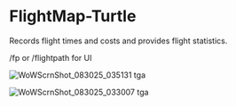 # FlightMap-Turtle
Records flight times and costs and provides flight statistics.

/fp or /flightpath for UI


![WoWScrnShot_083025_035131 tga](https://github.com/user-attachments/assets/a4465d00-36f4-44c7-a46e-dc4090b8a9bd)

![WoWScrnShot_083025_033007 tga](https://github.com/user-attachments/assets/0318cf47-f7c8-4016-bd10-0c94ec33eae1)
